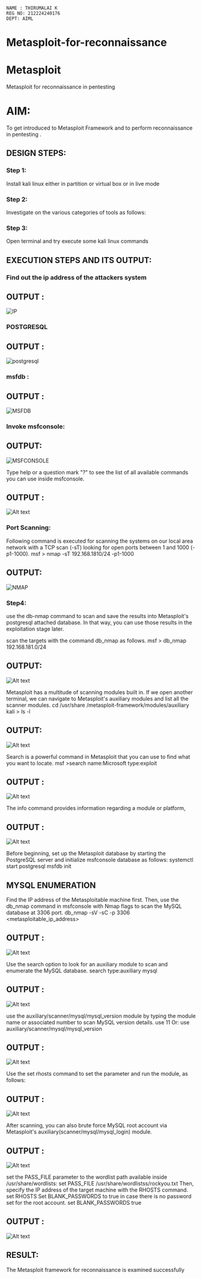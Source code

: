 ```
NAME : THIRUMALAI K
REG NO: 212224240176
DEPT: AIML
```



# Metasploit-for-reconnaissance
# Metasploit
Metasploit for reconnaissance in pentesting

# AIM:

To get introduced to Metasploit Framework and to  perform reconnaissance  in pentesting .

## DESIGN STEPS:

### Step 1:

Install kali linux either in partition or virtual box or in live mode

### Step 2:

Investigate on the various categories of tools as follows:

### Step 3:

Open terminal and try execute some kali linux commands

## EXECUTION STEPS AND ITS OUTPUT:

### Find out the ip address of the attackers system

## OUTPUT :

![IP](img/ID.png)

### POSTGRESQL

## OUTPUT :

![postgresql](img/02.png)

### msfdb :

## OUTPUT :

![MSFDB](img/03.png)

### Invoke msfconsole:
## OUTPUT:

![MSFCONSOLE](img/001.png)

Type help or a question mark "?" to see the list of all available commands you can use inside msfconsole.

## OUTPUT :

![Alt text](img/05.png)

### Port Scanning:

Following command is executed for scanning the systems on our local area network with a TCP scan (-sT) looking for open ports between 1 and 1000 (-p1-1000).
msf >  nmap -sT 192.168.1810/24 -p1-1000


## OUTPUT:

![NMAP](img/06.png)

### Step4:
use the db-nmap command to scan and save the results into Metasploit's postgresql attached database. In that way, you can use those results in the exploitation stage later.

scan the targets with the command db_nmap as follows.
msf > db_nmap 192.168.181.0/24
## OUTPUT:

![Alt text](img/08.png)

Metasploit has a multitude of scanning modules built in. If we open another terminal, we can navigate to Metasploit's auxiliary modules and list all the scanner modules.
cd /usr/share /metasploit-framework/modules/auxiliary
kali > ls -l
## OUTPUT:

![Alt text](img/09.png)

Search is a powerful command in Metasploit that you can use to find what you want to locate. 
msf >search name:Microsoft type:exploit

## OUTPUT :

![Alt text](img/10.png)

The info command provides information regarding a module or platform,

## OUTPUT :

![Alt text](img/11.png)


Before beginning, set up the Metasploit database by starting the PostgreSQL server and initialize msfconsole database as follows:
systemctl start postgresql
msfdb init
## MYSQL ENUMERATION
Find the IP address of the Metasploitable machine first. Then, use the db_nmap command in msfconsole with Nmap flags to scan the MySQL database at 3306 port.
db_nmap -sV -sC -p 3306 <metasploitable_ip_address>

## OUTPUT :


![Alt text](img/12.png)



Use the search option to look for an auxiliary module to scan and enumerate the MySQL database.
search type:auxiliary mysql

## OUTPUT :
![Alt text](img/13.png)

use the auxiliary/scanner/mysql/mysql_version module by typing the module name or associated number to scan MySQL version details.
use 11
Or:
use auxiliary/scanner/mysql/mysql_version

## OUTPUT :
![Alt text](img/14.png)

Use the set rhosts command to set the parameter and run the module, as follows:

## OUTPUT :
![Alt text](img/15.png)

After scanning, you can also brute force MySQL root account via Metasploit's auxiliary(scanner/mysql/mysql_login) module.

## OUTPUT :

![Alt text](img/16.png)

set the PASS_FILE parameter to the wordlist path available inside /usr/share/wordlists:
set PASS_FILE /usr/share/wordlistss/rockyou.txt
Then, specify the IP address of the target machine with the RHOSTS command.
set RHOSTS <metasploitable-ip-address>
Set BLANK_PASSWORDS to true in case there is no password set for the root account.
set BLANK_PASSWORDS true

##  OUTPUT :

![Alt text](<img/18 l.png>)

## RESULT:
The Metasploit framework for reconnaissance is  examined successfully
